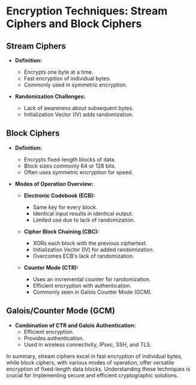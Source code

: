 # Encryption Techniques: Stream Ciphers and Block Ciphers

## Stream Ciphers

- **Definition:**
	- Encrypts one byte at a time.
	- Fast encryption of individual bytes.
	- Commonly used in symmetric encryption.

- **Randomization Challenges:**
	- Lack of awareness about subsequent bytes.
	- Initialization Vector (IV) adds randomization.

## Block Ciphers

- **Definition:**
	- Encrypts fixed-length blocks of data.
	- Block sizes commonly 64 or 128 bits.
	- Often uses symmetric encryption for speed.

- **Modes of Operation Overview:**
	- **Electronic Codebook (ECB):**
		- Same key for every block.
		- Identical input results in identical output.
		- Limited use due to lack of randomization.

	- **Cipher Block Chaining (CBC):**
		- XORs each block with the previous ciphertext.
		- Initialization Vector (IV) for added randomization.
		- Overcomes ECB's lack of randomization.

	- **Counter Mode (CTR):**
		- Uses an incremental counter for randomization.
		- Efficient encryption with authentication.
		- Commonly seen in Galois Counter Mode (GCM).

## Galois/Counter Mode (GCM)

- **Combination of CTR and Galois Authentication:**
	- Efficient encryption.
	- Provides authentication.
	- Used in wireless connectivity, IPsec, SSH, and TLS.

In summary, stream ciphers excel in fast encryption of individual bytes, while block ciphers, with various modes of operation, offer versatile encryption of fixed-length data blocks. Understanding these techniques is crucial for implementing secure and efficient cryptographic solutions.
